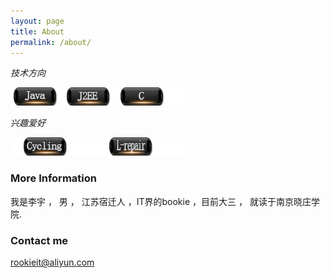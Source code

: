 ```yaml
---
layout: page
title: About 
permalink: /about/
---
```

*技术方向*

![](/tag/java.png)

*兴趣爱好*

![](/tag/Cycling.png)

### More Information

我是李宇 ， 男 ， 江苏宿迁人 ，IT界的bookie ，目前大三 ， 就读于南京晓庄学院. 


### Contact me

rookieit@aliyun.com


